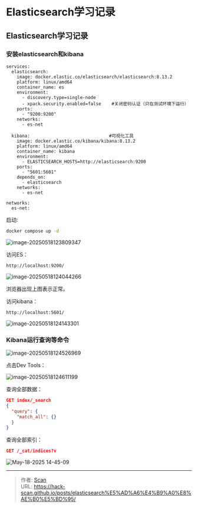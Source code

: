 # Elasticsearch学习记录

<!--more-->
## Elasticsearch学习记录

### 安装elasticsearch和kibana

```docker
services:
  elasticsearch:
    image: docker.elastic.co/elasticsearch/elasticsearch:8.13.2
    platform: linux/amd64
    container_name: es
    environment:
      - discovery.type=single-node
      - xpack.security.enabled=false    #关闭密码认证（只在测试环境下运行）
    ports:
      - "9200:9200"
    networks:
      - es-net

  kibana:                              #可视化工具
    image: docker.elastic.co/kibana/kibana:8.13.2
    platform: linux/amd64
    container_name: kibana
    environment:
      - ELASTICSEARCH_HOSTS=http://elasticsearch:9200
    ports:
      - "5601:5601"
    depends_on:
      - elasticsearch
    networks:
      - es-net

networks:
  es-net:

```

启动:

```sh
docker compose up -d
```

![image-20250518123809347](https://fastly.jsdelivr.net/gh/hack-scan/Blog-pic/posts/202505181238378.png)

访问ES：

```http
http://localhost:9200/
```

![image-20250518124044266](https://fastly.jsdelivr.net/gh/hack-scan/Blog-pic/posts/202505181240293.png)

浏览器出现上图表示正常。

访问kibana：

```http
http://localhost:5601/
```

![image-20250518124143301](https://fastly.jsdelivr.net/gh/hack-scan/Blog-pic/posts/202505181241325.png)

### Kibana运行查询等命令

![image-20250518124526969](https://fastly.jsdelivr.net/gh/hack-scan/Blog-pic/posts/202505181245002.png)

点击Dev Tools：

![image-20250518124611199](https://fastly.jsdelivr.net/gh/hack-scan/Blog-pic/posts/202505181246222.png)

查询全部数据：

```json
GET index/_search
{
  "query": {
    "match_all": {}
  }
}
```

查询全部索引：

```json
GET /_cat/indices?v
```

![May-18-2025 14-45-09](https://fastly.jsdelivr.net/gh/hack-scan/Blog-pic/posts/202505181445444.gif)


---

> 作者: [Scan](https://www.scan.work/)  
> URL: https://hack-scan.github.io/posts/elasticsearch%E5%AD%A6%E4%B9%A0%E8%AE%B0%E5%BD%95/  

